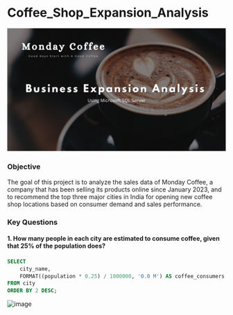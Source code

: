 # Coffee_Shop_Expansion_Analysis

![Coffee Shop Expansion](https://github.com/NandhuKrisz/CoffeeShop_Expansion_Analysis/blob/main/Monday%20Coffee%20Cover.png)

### Objective

The goal of this project is to analyze the sales data of Monday Coffee, a company that has been selling its products online since January 2023, and to recommend the top three major cities in India for opening new coffee shop locations based on consumer demand and sales performance.

### Key Questions
#### 1. How many people in each city are estimated to consume coffee, given that 25% of the population does?

```sql
SELECT 
    city_name,
    FORMAT((population * 0.25) / 1000000, '0.0 M') AS coffee_consumers
FROM city
ORDER BY 2 DESC;
```
![image](https://github.com/user-attachments/assets/9e711638-c6d5-4a66-96cd-2fe8acac957b)




